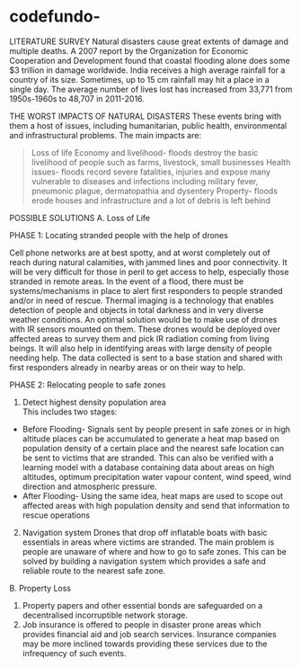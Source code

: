 # codefundo-

LITERATURE SURVEY
Natural disasters cause great extents of damage and multiple deaths. A 2007 report by the Organization for Economic Cooperation and Development found that coastal flooding alone does some $3 trillion in damage worldwide.
India receives a high average rainfall for a country of its size. Sometimes, up to 15 cm rainfall may hit a place in a single day. The average number of lives lost has increased from 33,771 from 1950s-1960s to 48,707 in 2011-2016.

THE WORST IMPACTS OF NATURAL DISASTERS
These events bring with them a host of issues, including humanitarian, public health, environmental and infrastructural problems.
The main impacts are:
> Loss of life
> Economy and livelihood- floods destroy the basic livelihood of people such as farms, livestock, small businesses
> Health issues-  floods record severe fatalities, injuries and expose many vulnerable to diseases and infections including           military fever, pneumonic plague, dermatopathia and dysentery
> Property- floods erode houses and infrastructure and a lot of debris is left behind


POSSIBLE SOLUTIONS
A. Loss of Life

PHASE 1: Locating stranded people with the help of drones

Cell phone networks are at best spotty, and at worst completely out of reach during natural calamities, with jammed lines and poor connectivity. It will be very difficult for those in peril to get access to help, especially those stranded in remote areas. In the event of a flood, there must be systems/mechanisms in place to alert first responders to people stranded and/or in need of rescue. Thermal imaging is a technology that enables detection of people and objects in total darkness and in very diverse weather conditions. An optimal solution would be to make use of drones with IR sensors mounted on them. These drones would be deployed over affected areas to survey them and pick IR radiation coming from living beings. It will also help in identifying areas with large density of people needing help. The data collected is sent to a base station and shared with first responders already in nearby areas or on their way to help.

PHASE 2: Relocating people to safe zones

1. Detect highest density population area  
This includes two stages:
- Before Flooding- Signals sent by people present in safe zones or in high altitude places can be accumulated to generate a heat map based on population density of a certain place and the nearest safe location can be sent to victims that are stranded. This can also be verified with a learning model with a database containing data about areas on high altitudes, optimum precipitation water vapour content, wind speed, wind direction and atmospheric pressure.
- After Flooding- Using the same idea, heat maps are used to scope out affected areas with high population density and send that information to rescue operations


2. Navigation system
Drones that drop off inflatable boats with basic essentials in areas where victims are stranded. The main problem is people are unaware of where and how to go to safe zones. This can be solved by building a navigation system which provides a safe and reliable route to the nearest safe zone.              


B. Property Loss
1. Property papers and other essential bonds are safeguarded on a decentralised incorruptible network storage.
2. Job insurance is offered to people in disaster prone areas which provides financial aid and job search services. Insurance companies may be more inclined towards providing these services due to the infrequency of such events. 
